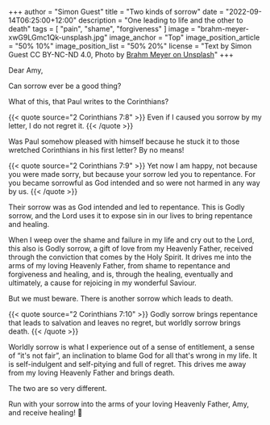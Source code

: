 +++
author = "Simon Guest"
title = "Two kinds of sorrow"
date = "2022-09-14T06:25:00+12:00"
description = "One leading to life and the other to death"
tags = [ "pain", "shame", "forgiveness" ]
image = "brahm-meyer-xwG9LGmc1Qk-unsplash.jpg"
image_anchor = "Top"
image_position_article = "50% 10%"
image_position_list = "50% 20%"
license = "Text by Simon Guest CC BY-NC-ND 4.0, Photo by [Brahm Meyer on Unsplash](https://unsplash.com/photos/xwG9LGmc1Qk)"
+++

Dear Amy,

Can sorrow ever be a good thing?

What of this, that Paul writes to the Corinthians?

{{< quote source="2 Corinthians 7:8" >}}
Even if I caused you sorrow by my letter, I do not regret it.
{{< /quote >}}

Was Paul somehow pleased with himself because he stuck it to those wretched Corinthians in his first letter? By no means!

{{< quote source="2 Corinthians 7:9" >}}
Yet now I am happy, not because you were made sorry, but because your sorrow led you to repentance. For you became sorrowful as God intended and so were not harmed in any way by us.
{{< /quote >}}

Their sorrow was as God intended and led to repentance. This is Godly sorrow, and the Lord uses it to expose sin in our lives to bring repentance and healing.

When I weep over the shame and failure in my life and cry out to the Lord, this also is Godly sorrow, a gift of love from my Heavenly Father, received through the conviction that comes by the Holy Spirit. It drives me into the arms of my loving Heavenly Father, from shame to repentance and forgiveness and healing, and is, through the healing, eventually and ultimately, a cause for rejoicing in my wonderful Saviour.

But we must beware. There is another sorrow which leads to death.

{{< quote source="2 Corinthians 7:10" >}}
Godly sorrow brings repentance that leads to salvation and leaves no regret, but worldly sorrow brings death.
{{< /quote >}}

Worldly sorrow is what I experience out of a sense of entitlement, a sense of “it's not fair”, an inclination to blame God for all that's wrong in my life. It is self-indulgent and self-pitying and full of regret. This drives me away from my loving Heavenly Father and brings death.

The two are so very different.

Run with your sorrow into the arms of your loving Heavenly Father, Amy, and receive healing! 🙏
